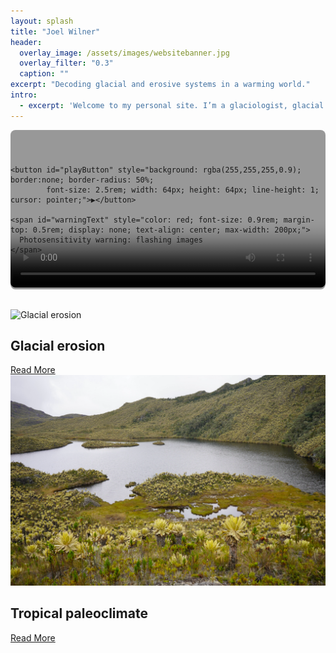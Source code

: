 ```yaml
---
layout: splash
title: "Joel Wilner"
header:
  overlay_image: /assets/images/websitebanner.jpg
  overlay_filter: "0.3"
  caption: ""
excerpt: "Decoding glacial and erosive systems in a warming world."
intro:
  - excerpt: 'Welcome to my personal site. I’m a glaciologist, glacial geologist, and adventurer.'
---
```


<!-- Video Container -->
<div class="video-container" style="position: relative; width: 100%; max-width: 600px; margin: auto; margin-bottom: 2rem;">
  <video id="russellVideo" poster="/assets/images/RussellStill.jpg" loop style="width: 100%; border-radius: 8px;">
    <source src="/assets/videos/RussellWebsite.mp4" type="video/mp4">
    Your browser does not support the video tag.
  </video>

  <!-- Overlay with Play Button and Warning -->
  <div id="videoOverlay" style="position: absolute; top:0; left:0; width:100%; height:100%; 
       background: rgba(0,0,0,0.4); border-radius: 8px; display: flex; flex-direction: column; 
       justify-content: center; align-items: center; cursor: pointer;">
    
    <button id="playButton" style="background: rgba(255,255,255,0.9); border:none; border-radius: 50%; 
            font-size: 2.5rem; width: 64px; height: 64px; line-height: 1; cursor: pointer;">▶</button>
    
    <span id="warningText" style="color: red; font-size: 0.9rem; margin-top: 0.5rem; display: none; text-align: center; max-width: 200px;">
      Photosensitivity warning: flashing images
    </span>
  </div>
</div>

<script>
  const playButton = document.getElementById('playButton');
  const video = document.getElementById('russellVideo');
  const overlay = document.getElementById('videoOverlay');
  const warning = document.getElementById('warningText');

  let hasAcknowledgedWarning = false;

  // Show warning only on hover on desktop (width > 768)
  playButton.addEventListener('mouseenter', () => {
    if(window.innerWidth > 768 && !hasAcknowledgedWarning) {
      warning.style.display = 'block';
    }
  });

  playButton.addEventListener('mouseleave', () => {
    if(window.innerWidth > 768 && !hasAcknowledgedWarning) {
      warning.style.display = 'none';
    }
  });

  // On click, show warning first if not acknowledged, else play video and hide overlay
  playButton.addEventListener('click', () => {
    if (!hasAcknowledgedWarning) {
      warning.style.display = 'block';
      hasAcknowledgedWarning = true;
    } else {
      overlay.style.display = 'none';
      video.play();
    }
  });

  // On mobile, show warning by default
  function checkMobileWarning() {
    if(window.innerWidth <= 768) {
      warning.style.display = 'block';
    } else if (!hasAcknowledgedWarning) {
      warning.style.display = 'none';
    }
  }

  window.addEventListener('resize', checkMobileWarning);
  window.addEventListener('load', checkMobileWarning);
</script>

<!-- Feature Section -->
  <div class="feature-card">
    <div class="teaser">
      <img src="/assets/images/RussellErosion.jpg" alt="Glacial erosion">
    </div>
    <div class="content">
      <h2>Glacial erosion</h2>
      <a href="/research/" class="btn btn--primary">Read More</a>
    </div>
  </div>

  <div class="feature-card">
    <div class="teaser">
      <img src="/assets/images/Frontino.png" alt="Tropical paleoclimate">
    </div>
    <div class="content">
      <h2>Tropical paleoclimate</h2>
      <a href="/peakbagging/" class="btn btn--primary">Read More</a>
    </div>
  </div>

</div>

<script>
function playVideo() {
  const video = document.getElementById('russellVideo');
  const overlay = document.getElementById('videoOverlay');
  overlay.style.display = 'none';
  video.play();
}
</script>

